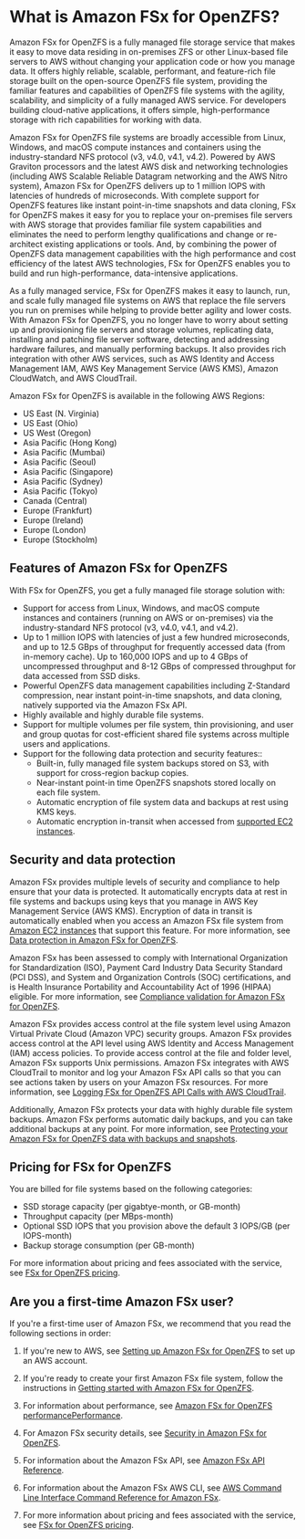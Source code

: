 # What is Amazon FSx for OpenZFS?<a name="what-is-fsx"></a>

Amazon FSx for OpenZFS is a fully managed file storage service that makes it easy to move data residing in on\-premises ZFS or other Linux\-based file servers to AWS without changing your application code or how you manage data\. It offers highly reliable, scalable, performant, and feature\-rich file storage built on the open\-source OpenZFS file system, providing the familiar features and capabilities of OpenZFS file systems with the agility, scalability, and simplicity of a fully managed AWS service\. For developers building cloud\-native applications, it offers simple, high\-performance storage with rich capabilities for working with data\.

Amazon FSx for OpenZFS file systems are broadly accessible from Linux, Windows, and macOS compute instances and containers using the industry\-standard NFS protocol \(v3, v4\.0, v4\.1, v4\.2\)\. Powered by AWS Graviton processors and the latest AWS disk and networking technologies \(including AWS Scalable Reliable Datagram networking and the AWS Nitro system\), Amazon FSx for OpenZFS delivers up to 1 million IOPS with latencies of hundreds of microseconds\. With complete support for OpenZFS features like instant point\-in\-time snapshots and data cloning, FSx for OpenZFS makes it easy for you to replace your on\-premises file servers with AWS storage that provides familiar file system capabilities and eliminates the need to perform lengthy qualifications and change or re\-architect existing applications or tools\. And, by combining the power of OpenZFS data management capabilities with the high performance and cost efficiency of the latest AWS technologies, FSx for OpenZFS enables you to build and run high\-performance, data\-intensive applications\.

As a fully managed service, FSx for OpenZFS makes it easy to launch, run, and scale fully managed file systems on AWS that replace the file servers you run on premises while helping to provide better agility and lower costs\. With Amazon FSx for OpenZFS, you no longer have to worry about setting up and provisioning file servers and storage volumes, replicating data, installing and patching file server software, detecting and addressing hardware failures, and manually performing backups\. It also provides rich integration with other AWS services, such as AWS Identity and Access Management IAM, AWS Key Management Service \(AWS KMS\), Amazon CloudWatch, and AWS CloudTrail\.

Amazon FSx for OpenZFS is available in the following AWS Regions:
+ US East \(N\. Virginia\)
+ US East \(Ohio\)
+ US West \(Oregon\)
+ Asia Pacific \(Hong Kong\)
+ Asia Pacific \(Mumbai\)
+ Asia Pacific \(Seoul\)
+ Asia Pacific \(Singapore\)
+ Asia Pacific \(Sydney\)
+ Asia Pacific \(Tokyo\)
+ Canada \(Central\)
+ Europe \(Frankfurt\)
+ Europe \(Ireland\)
+ Europe \(London\)
+ Europe \(Stockholm\)

## Features of Amazon FSx for OpenZFS<a name="fsx-openzfs-feature-overview"></a>

With FSx for OpenZFS, you get a fully managed file storage solution with:
+ Support for access from Linux, Windows, and macOS compute instances and containers \(running on AWS or on\-premises\) via the industry\-standard NFS protocol \(v3, v4\.0, v4\.1, and v4\.2\)\.
+ Up to 1 million IOPS with latencies of just a few hundred microseconds, and up to 12\.5 GBps of throughput for frequently accessed data \(from in\-memory cache\)\. Up to 160,000 IOPS and up to 4 GBps of uncompressed throughput and 8\-12 GBps of compressed throughput for data accessed from SSD disks\.
+ Powerful OpenZFS data management capabilities including Z\-Standard compression, near instant point\-in\-time snapshots, and data cloning, natively supported via the Amazon FSx API\.
+ Highly available and highly durable file systems\.
+ Support for multiple volumes per file system, thin provisioning, and user and group quotas for cost\-efficient shared file systems across multiple users and applications\.
+ Support for the following data protection and security features::
  + Built\-in, fully managed file system backups stored on S3, with support for cross\-region backup copies\.
  + Near\-instant point\-in time OpenZFS snapshots stored locally on each file system\.
  + Automatic encryption of file system data and backups at rest using KMS keys\.
  + Automatic encryption in\-transit when accessed from [supported EC2 instances](https://docs.aws.amazon.com/AWSEC2/latest/UserGuide/data-protection.html#encryption-transit)\.

## Security and data protection<a name="security-considerations"></a>

Amazon FSx provides multiple levels of security and compliance to help ensure that your data is protected\. It automatically encrypts data at rest in file systems and backups using keys that you manage in AWS Key Management Service \(AWS KMS\)\. Encryption of data in transit is automatically enabled when you access an Amazon FSx file system from [ Amazon EC2 instances](https://docs.aws.amazon.com/AWSEC2/latest/UserGuide/data-protection.html#encryption-transit) that support this feature\. For more information, see [Data protection in Amazon FSx for OpenZFS](data-protection.md)\.

Amazon FSx has been assessed to comply with International Organization for Standardization \(ISO\), Payment Card Industry Data Security Standard \(PCI DSS\), and System and Organization Controls \(SOC\) certifications, and is Health Insurance Portability and Accountability Act of 1996 \(HIPAA\) eligible\. For more information, see [Compliance validation for Amazon FSx for OpenZFS](fsx-openzfs-compliance.md)\.

Amazon FSx provides access control at the file system level using Amazon Virtual Private Cloud \(Amazon VPC\) security groups\. Amazon FSx provides access control at the API level using AWS Identity and Access Management \(IAM\) access policies\. To provide access control at the file and folder level, Amazon FSx supports Unix permissions\. Amazon FSx integrates with AWS CloudTrail to monitor and log your Amazon FSx API calls so that you can see actions taken by users on your Amazon FSx resources\. For more information, see [Logging FSx for OpenZFS API Calls with AWS CloudTrail](logging-using-cloudtrail-win.md)\.

Additionally, Amazon FSx protects your data with highly durable file system backups\. Amazon FSx performs automatic daily backups, and you can take additional backups at any point\. For more information, see [Protecting your Amazon FSx for OpenZFS data with backups and snapshots](protecting-data.md)\.

## Pricing for FSx for OpenZFS<a name="pricing-for-fsx-openzfs"></a>

You are billed for file systems based on the following categories:
+ SSD storage capacity \(per gigabtye\-month, or GB\-month\)
+ Throughput capacity \(per MBps\-month\)
+ Optional SSD IOPS that you provision above the default 3 IOPS/GB \(per IOPS\-month\)
+ Backup storage consumption \(per GB\-month\)

For more information about pricing and fees associated with the service, see [FSx for OpenZFS pricing](http://aws.amazon.com/fsx/openzfs/pricing/)\.

## Are you a first\-time Amazon FSx user?<a name="first-time-user"></a>

If you're a first\-time user of Amazon FSx, we recommend that you read the following sections in order:

1. If you're new to AWS, see [Setting up Amazon FSx for OpenZFS](setting-up.md) to set up an AWS account\.

1. If you're ready to create your first Amazon FSx file system, follow the instructions in [Getting started with Amazon FSx for OpenZFS](getting-started.md)\.

1. For information about performance, see [Amazon FSx for OpenZFS performancePerformance](performance.md)\.

1. For Amazon FSx security details, see [Security in Amazon FSx for OpenZFS](security.md)\.

1. For information about the Amazon FSx API, see [Amazon FSx API Reference](https://docs.aws.amazon.com/fsx/latest/APIReference/Welcome.html)\.

1. For information about the Amazon FSx AWS CLI, see [AWS Command Line Interface Command Reference for Amazon FSx](https://docs.aws.amazon.com/cli/latest/reference/fsx/index.html)\.

1. For more information about pricing and fees associated with the service, see [FSx for OpenZFS pricing](http://aws.amazon.com/fsx/openzfs/pricing/)\.
